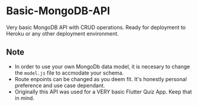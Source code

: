 # Basic-MongoDB-API
Very basic MongoDB API with CRUD operations. Ready for deployment to Heroku or any other deployment environment. 

## Note
- In order to use your own MongoDb data model, it is necesary to change the `model.js` file to accmodate your schema. 
- Route enpoints can be changed as you deem fit. It's honestly personal preference and use case dependant.
- Originally this API was used for a VERY basic Flutter Quiz App. Keep that in mind.
